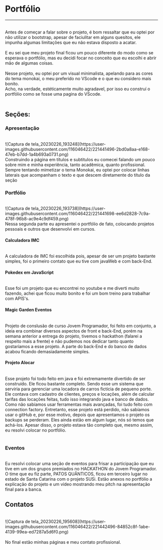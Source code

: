 <h1> Portfólio </h1>
<hr>
<br>
  Antes de começar a falar sobre o projeto, é bom ressaltar que eu optei por não utilizar o bootstrap, apesar de faciulitar em alguns quesitos, ele impunha algumas limitações 
que eu não estava disposto a acatar.
<br>
<br>
E eu sei que meu projeto final ficou um pouco diferente do modo como se esperava o portfólio, mas eu decidi focar no conceito que eu escolhi e abrir mão de algumas coisas.
 <br>
 <br>
  Nesse projeto, eu optei por um visual minimalista, apelando para as cores do tema monokai, o meu preferido no VScode e o que eu considero mais bonito. <br>
Acho, na verdade, estéticamente muito agradavel, por isso eu construí o portfólio como se fosse uma pagina do VScode.
<br> 
<br>
<h2> Seções:</h2>
<h3> Apresentação</h3>  <br>
![Captura de tela_20230226_193248](https://user-images.githubusercontent.com/116046422/221441496-2bd0a8aa-e168-47eb-b7dd-1a4b693a0731.png) <br>
Construindo a página em títulos e subtitulos eu comecei falando um pouco sobre mim e minha experiência, tanto acadêmica, quanto profissional. <br>
Sempre tentando mimetizar o tema Monokai, eu optei por colocar linhas laterais que acompanham o texto e que descem diretamente do título da seção <br>
<h3> Portfólio </h3>  <br>
![Captura de tela_20230226_193738](https://user-images.githubusercontent.com/116046422/221441698-ee6d2828-7c9a-478f-96b8-ac9e4c9df459.png) <br>
Nessa segunda parte eu apresentei o portfólio de fato, colocando projetos pessoais e outros que desenvolvi em cursos. <br>
<h4> Calculadora IMC</h4><br>
A calculadora de IMC foi escolhida pois, apesar de ser um projeto bastante simples, foi o primeiro contato que eu tive com javaWeb e com back-End. <br>
<h4> Pokedex em JavaScript</h4> <br>
Esse foi um projeto que eu encontrei no youtube e me diverti muito fazendo, achei que ficou muito bonito e foi um bom treino para trabalhar com APIS's. <br>
<h4> Magic Garden Eventos</h4> <br>
Projeto de conslusão de curso Jovem Programador, foi feito em conjunto, a ideia era combinar diversos aspectos de front e back-End, porém na semana anterior a entrega do 
projeto, tivemos o hackathon (falarei a respeito mais a frente) e não pudemos nos dedicar tanto quanto gostaríamos a esse projeto. A parte do back-End e do banco de dados 
acabou ficando demasiadamente simples.  <br>
<h4> Projeto Alocar </h4>  <br>
Esse projeto foi todo feito em java e foi extremamente divertido de ser construído. Ele ficou bastante completo. Sendo esse um sistema que serviria para gerenciar 
uma locadora de carros fictícia de pequeno porte. Ele contava com cadastro de clientes, preços e locações, além de calcular tarifas das locações feitas, 
tudo isso integrando java e banco de dados. Como não sabíamos usar ferramentas mais avançadas, foi tudo feito com connection factory. Entretanto, esse projeto está perdido,
não sabíamos usar o gitHub e, por esse motivo, depois que apresentamos o projeto os backups se perderam. Eles ainda estão em algum lugar, nós só temos que achá-los.  Apesar 
disso, o projeto estava tão completo que, mesmo assim, eu resolvi colocar no portfólio.  <br>
 <br>
 <h3> Eventos</h3>  <br>
 Eu resolvi colocar uma seção de eventos para frisar a participação que eu tive em um dos grupos premiados no HACKATHON do Jovem Programador.  <br>
 O time que eu fiz parte, PATOS QUÂNTICOS, ficou em terceiro lugar no estado de Santa Catarina com o projeto SUSi. Estão anexos no portfólio a explicação do projeto e um 
 vídeo mostrando meu pitch na apresentação final para a banca.  <br>
 <h2> Contatos</h2>  <br>
 ![Captura de tela_20230226_195608](https://user-images.githubusercontent.com/116046422/221442496-84852c8f-1abe-4139-99ea-ed7287a5d6f0.png)<br>
<br>
 No final estão minhas páginas e meu contato profissional.
